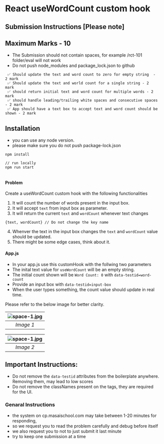 # React useWordCount custom hook

## Submission Instructions [Please note]

## Maximum Marks - 10

- The Submission should not contain spaces, for example /rct-101 folder/eval will not work
- Do not push node_modules and package_lock.json to github

```
 ✅ Should update the text and word count to zero for empty string  - 2 mark
 ✅ Should update the text and world count for a single string - 2 mark
 ✅ should return initial text and word count for multiple words - 2 mark
 ✅ should handle leading/trailing white spaces and consecutive spaces - 2 mark
 ✅ App should have a text box to accept text and word count should be shown - 2 mark
```

## Installation

- you can use any node version.
- please make sure you do not push package-lock.json

```
npm install

// run locally
npm run start


```

#### Problem

Create a useWordCount custom hook with the following functionalities

1. It will count the number of words present in the input box.
2. It will accept `text` from input box as parameter.
3. It will return the current `text` and `wordCount` whenever text changes

```
{text, wordCount} // Do not change the key name
```

4. Whenver the text in the input box changes the `text` and `wordCount` value should be updated.
5. There might be some edge cases, think about it.

#### App.js

- In your app.js use this customHook with the follwing two parameters
- The inital text value for `useWordCount` will be an empty string.
- The initial count shown will be `Word Count: 0` with `data-testid=word-count`
- Provide an input box with `data-testid=input-box`
- When the user types something, the count value should update in real time.

Please refer to the below image for better clarity.


| ![space-1.jpg](https://i.postimg.cc/cCb1L5CM/custhook0.png) | 
|:--:| 
| *Image 1* |

| ![space-1.jpg](https://i.postimg.cc/8kKz4s4J/custhook1.png) | 
|:--:| 
| *Image 2* |


## Important Instructions:

- Do not remove the `data-testid` attributes from the boilerplate anywhere. Removing them, may lead to low scores
- Do not remove the classNames present on the tags, they are required for the UI.

### Genaral Instructions

- the system on cp.masaischool.com may take between 1-20 minutes for responding,
- so we request you to read the problem carefully and debug before itself
- we also request you to not to just submit it last minute
- try to keep one submission at a time
